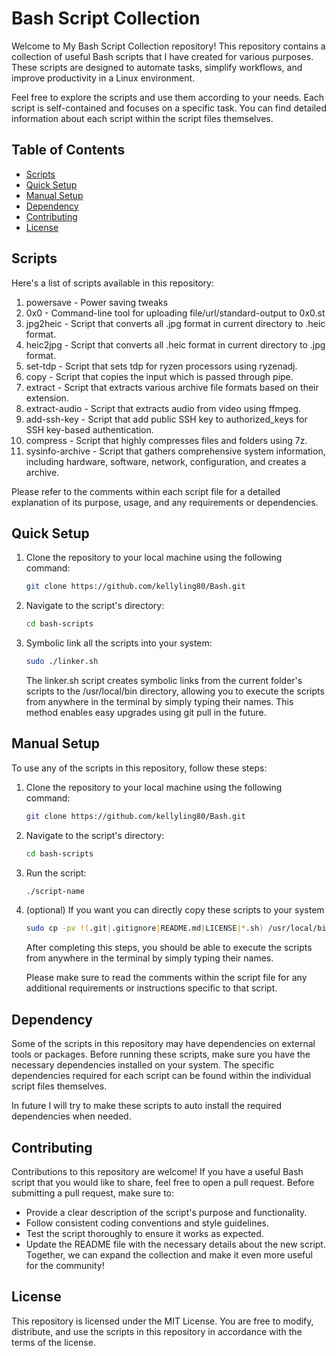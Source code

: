 # Bash Script Collection

Welcome to My Bash Script Collection repository! This repository contains a collection of useful Bash scripts that I have created for various purposes. These scripts are designed to automate tasks, simplify workflows, and improve productivity in a Linux environment.

Feel free to explore the scripts and use them according to your needs. Each script is self-contained and focuses on a specific task. You can find detailed information about each script within the script files themselves.

## Table of Contents

- [Scripts](#scripts)
- [Quick Setup](#quick-setup)
- [Manual Setup](#manual-setup)
- [Dependency](#dependency)
- [Contributing](#contributing)
- [License](#license)

## Scripts

Here's a list of scripts available in this repository:

1. powersave - Power saving tweaks
2. 0x0 - Command-line tool for uploading file/url/standard-output to 0x0.st
3. jpg2heic - Script that converts all .jpg format in current directory to .heic format.
4. heic2jpg - Script that converts all .heic format in current directory to .jpg format.
5. set-tdp - Script that sets tdp for ryzen processors using ryzenadj.
6. copy - Script that copies the input which is passed through pipe.
7. extract - Script that extracts various archive file formats based on their extension.
8. extract-audio - Script that extracts audio from video using ffmpeg.
9. add-ssh-key - Script that add public SSH key to authorized_keys for SSH key-based authentication.
10. compress - Script that highly compresses files and folders using 7z.
11. sysinfo-archive - Script that gathers comprehensive system information, including hardware, software, network, configuration, and creates a archive.

Please refer to the comments within each script file for a detailed explanation of its purpose, usage, and any requirements or dependencies.

## Quick Setup
1. Clone the repository to your local machine using the following command:

   ```bash
   git clone https://github.com/kellyling80/Bash.git
   ```
2. Navigate to the script's directory:
    ```bash
    cd bash-scripts
    ```
3. Symbolic link all the scripts into your system:
    ```bash
    sudo ./linker.sh
    ```
    The linker.sh script creates symbolic links from the current folder's scripts to the /usr/local/bin directory, allowing you to execute the scripts from anywhere in the terminal by simply typing their names. This method enables easy upgrades using git pull in the future.

## Manual Setup

To use any of the scripts in this repository, follow these steps:

1. Clone the repository to your local machine using the following command:

   ```bash
   git clone https://github.com/kellyling80/Bash.git
   ```
2. Navigate to the script's directory:
    ```bash
    cd bash-scripts
    ```
3. Run the script:
    ```bash
    ./script-name
    ```
4. (optional) If you want you can directly copy these scripts to your system
    ```bash
    sudo cp -pv !(.git|.gitignore|README.md|LICENSE|*.sh) /usr/local/bin
    ```
    After completing this steps, you should be able to execute the scripts from anywhere in the terminal by simply typing their names.

    Please make sure to read the comments within the script file for any additional requirements or instructions specific to that script.

## Dependency
Some of the scripts in this repository may have dependencies on external tools or packages. Before running these scripts, make sure you have the necessary dependencies installed on your system. The specific dependencies required for each script can be found within the individual script files themselves.

In future I will try to make these scripts to auto install the required dependencies when needed. 

## Contributing
Contributions to this repository are welcome! If you have a useful Bash script that you would like to share, feel free to open a pull request. Before submitting a pull request, make sure to:

* Provide a clear description of the script's purpose and functionality.
* Follow consistent coding conventions and style guidelines.
* Test the script thoroughly to ensure it works as expected.
* Update the README file with the necessary details about the new script.
Together, we can expand the collection and make it even more useful for the community!

## License
This repository is licensed under the MIT License. You are free to modify, distribute, and use the scripts in this repository in accordance with the terms of the license.

